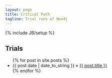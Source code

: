 ```yaml
---
layout: page
title: Critical Path
tagline: Trial runs of Neo4j
---
```

{% include JB/setup %}

## Trials

<ul class="posts">
  {% for post in site.posts %}
    <li><span>{{ post.date | date_to_string }}</span> &raquo; <a href="{{ BASE_PATH }}{{ post.url }}">{{ post.title }}</a></li>
  {% endfor %}
</ul>



